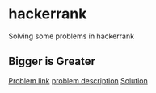 # hackerrank
Solving some problems in hackerrank

## Bigger is Greater
[Problem link](https://www.hackerrank.com/challenges/bigger-is-greater/problem)
[problem description](bigger-is-greater/problem.pdf)
[Solution](bigger-is-greater/main.go)
